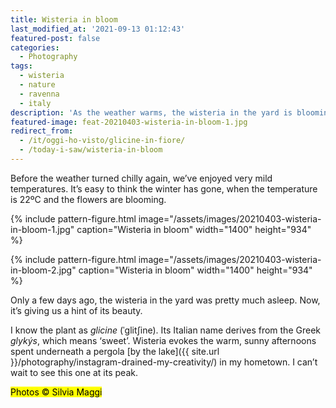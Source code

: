 ```yaml
---
title: Wisteria in bloom
last_modified_at: '2021-09-13 01:12:43'
featured-post: false
categories:
  - Photography
tags:
  - wisteria
  - nature
  - ravenna
  - italy
description: 'As the weather warms, the wisteria in the yard is blooming. I took a couple of pictures of it.'
featured-image: feat-20210403-wisteria-in-bloom-1.jpg
redirect_from:
  - /it/oggi-ho-visto/glicine-in-fiore/
  - /today-i-saw/wisteria-in-bloom
---
```

<p class="lead">Before the weather turned chilly again, we’ve enjoyed very mild temperatures. It’s easy to think the winter has gone, when the temperature is 22ºC and the flowers are blooming.</p>

<!--more-->

{% include pattern-figure.html image="/assets/images/20210403-wisteria-in-bloom-1.jpg" caption="Wisteria in bloom" width="1400" height="934" %}

{% include pattern-figure.html image="/assets/images/20210403-wisteria-in-bloom-2.jpg" caption="Wisteria in bloom" width="1400" height="934" %}

Only a few days ago, the wisteria in the yard was pretty much asleep. Now, it’s giving us a hint of its beauty.

I know the plant as _glicine_ (ˈɡlitʃine). Its Italian name derives from the Greek _glykýs_, which means ‘sweet’. Wisteria evokes the warm, sunny afternoons spent underneath a pergola [by the lake]({{ site.url }}/photography/instagram-drained-my-creativity/) in my hometown. I can’t wait to see this one at its peak.

<p class="detached"><mark class="smd-highlight small">Photos &copy; Silvia Maggi</mark></p>
